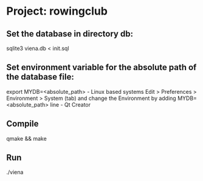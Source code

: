 # Project: rowingclub

## Set the database in directory db:

sqlite3 viena.db < init.sql

## Set environment variable for the absolute path of the database file:

export MYDB=<absolute_path>  - Linux based systems
Edit > Preferences > Environment > System (tab) and change the Environment by adding MYDB=<absolute_path> line - Qt Creator

## Compile

qmake && make

## Run

./viena

